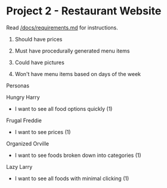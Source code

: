 # Project 2 - Restaurant Website

Read [/docs/requirements.md](https://github.com/bootcamp-s19/project2-js-restaurant-website/blob/master/docs/requirements.md) for instructions.

1. Should have prices

2. Must have procedurally generated menu items

3. Could have pictures

4. Won't have menu items based on days of the week

Personas

Hungry Harry
  - I want to see all food options quickly (1)
  
Frugal Freddie
  - I want to see prices (1)
  
Organized Orville
  - I want to see foods broken down into categories (1)
  
Lazy Larry
  - I want to see all foods with minimal clicking (1)
 
 


